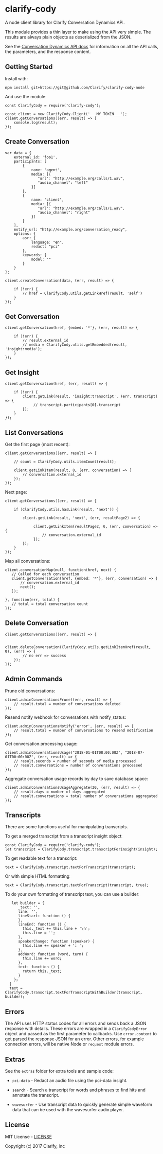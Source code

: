 # clarify-cody
A node client library for Clarify Conversation Dynamics API.

This module provides a thin layer to make using the API very simple. The results are always plain objects as deserialized from the JSON.

See the [Conversation Dynamics API docs](http://cody.clarify.io/) for information on all the API calls, the parameters, and the response content.

Getting Started
---------------

Install with:

```
npm install git+https://git@github.com/Clarify/clarify-cody-node
```

And use the module:

```
const ClarifyCody = require('clarify-cody');

const client = new ClarifyCody.Client('___MY_TOKEN___');
client.getConversations((err, result) => {
    console.log(result);
});
```

Create Conversation
-------------------

```
var data = {
    external_id: 'foo1',
    participants: [
        {
            name: 'agent',
            media: [{
               "url": "http://example.org/calls/1.wav",
               "audio_channel": "left"
            }]
        },
        {
            name: 'client',
            media: [{
               "url": "http://example.org/calls/1.wav",
               "audio_channel": "right"
            }]
        }
    ],
    notify_url: "http://example.org/conversation_ready",
    options: {
        asr: {
            language: "en",
            redact: "pci"
        },
        keywords: {
            model: ""
        }
    }
};

client.createConversation(data, (err, result) => {

    if (!err) {
        // href = ClarifyCody.utils.getLinkHref(result, 'self')
    }
});
```

Get Conversation
----------------

```
client.getConversation(href, {embed: '*'}, (err, result) => {

    if (!err) {
        // result.external_id
        // media = ClarifyCody.utils.getEmbedded(result, 'insight:media');
    }
});
```

Get Insight
-----------

```
client.getConversation(href, (err, result) => {

    if (!err) {
        client.getLink(result, 'insight:transcript', (err, transcript) => {
             // transcript.participants[0].transcript
        });
    }
});
```

List Conversations
------------------

Get the first page (most recent):

```
client.getConversations((err, result) => {

    // count = ClarifyCody.utils.itemCount(result);

    client.getLinkItem(result, 0, (err, conversation) => {
        // conversation.external_id
    });
});
```

Next page:

```
client.getConversations((err, result) => {

    if (ClarifyCody.utils.hasLink(result, 'next')) {

        client.getLink(result, 'next', (err, resultPage2) => {

             client.getLinkItem(resultPage2, 0, (err, conversation) => {
                 // conversation.external_id
             });
        });
    }
});
```

Map all conversations:

```
client.conversationMap(null, function(href, next) {
   // Called for each conversation
   client.getConversation(href, {embed: '*'}, (err, conversation) => {
       // conversation.external_id
       next();
   });

}, function(err, total) {
   // total = total conversation count
});
```

Delete Conversation
------------------

```
client.getConversations((err, result) => {

    client.deleteConversation(ClarifyCody.utils.getLinkItemHref(result, 0), (err) => {
        // no err => success
    });
});
```

Admin Commands
--------------

Prune old conversations:

```
client.adminConversationsPrune((err, result) => {
    // result.total = number of conversations deleted
});
```

Resend notify webhook for conversations with notify_status:

```
client.adminConversationsNotify('error', (err, result) => {
    // result.total = number of conversations to resend notification
});
```

Get conversation processing usage:

```
client.adminConversationsUsage("2018-01-01T00:00:00Z", "2018-07-01T00:00:00Z", (err, result) => {
    // result.seconds = number of seconds of media processed
    // result.conversations = number of conversations processed
});
```

Aggregate conversation usage records by day to save database space:

```
client.adminConversationsUsageAggregate(30, (err, result) => {
    // result.days = number of days aggregated
    // result.conversations = total number of conversations aggregated
});
```

Transcripts
-----------

There are some functions useful for manipulating transcripts.

To get a merged transcript from a transcript insight object:

```
const ClarifyCody = require('clarify-cody');
let transcript = ClarifyCody.transcript.transcriptForInsight(insight);
```

To get readable text for a transcript:

```
text = ClarifyCody.transcript.textForTranscript(transcript);
```

Or with simple HTML formatting:

```
text = ClarifyCody.transcript.textForTranscript(transcript, true);
```

To do your own formatting of transcript text, you can use a builder:

```
   let builder = {
      _text: '',
      line: '',
      lineStart: function () {
      },
      lineEnd: function () {
        this._text += this.line + '\n';
        this.line = '';
      },
      speakerChange: function (speaker) {
        this.line += speaker + ': ';
      },
      addWord: function (word, term) {
        this.line += word;
      },
      text: function () {
        return this._text;
      }
    };
  }
  text = ClarifyCody.transcript.textForTranscriptWithBuilder(transcript, builder);
```


Errors
------

The API uses HTTP status codes for all errors and sends back a JSON response with details. These errors are wrapped in a `ClarifyCodyError` object and passed as the first parameter to callbacks. Use `error.content` to get parsed the response JSON for an error. Other errors, for example connection errors, will be native Node or `request` module errors.


Extras
------

See the `extras` folder for extra tools and sample code:

- `pci-data` - Redact an audio file using the pci-data insight.

- `search` - Search a transcript for words and phrases to find hits and annotate the transcript.

- `wavesurfer` - Use transcript data to quickly generate simple waveform data that can be used with the wavesurfer audio player.


License
-------

MIT License - [LICENSE](LICENSE)

Copyright (c) 2017 Clarify, Inc
